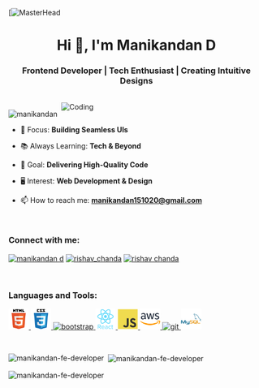 [![MasterHead](https://media.licdn.com/dms/image/D5616AQFeXD62E2lHPA/profile-displaybackgroundimage-shrink_200_800/0/1691575953748?e=2147483647&v=beta&t=KacE7cZD6-p6RKjWdXdbcDsrOqoP40hULUvPd-e19mA)
<h1 align="center">Hi 👋, I'm Manikandan D</h1>
<h3 align="center">Frontend Developer | Tech Enthusiast | Creating Intuitive Designs</h3>
<br/>

<img align="right" alt="Coding" width="400" src="https://user-images.githubusercontent.com/69011963/137184767-79a13ec7-1bb3-4341-a6da-3a149c9c159a.gif">

<p align="left"> <img src="https://komarev.com/ghpvc/?username=manikandan-fe-developer&label=Profile%20views&color=0e75b6&style=flat" alt="manikandan" /> </p>


- 🎯 Focus: **Building Seamless UIs**

- 📚 Always Learning: **Tech & Beyond**
  
- 🚀 Goal: **Delivering High-Quality Code**

- 🖥️ Interest: **Web Development & Design**

- 📫 How to reach me: **manikandan151020@gmail.com**
<br/>

<h3 align="left">Connect with me:</h3>
<p align="left">
<a href="https://www.linkedin.com/in/manikandanfrontenddeveloper" target="blank"><img align="center" src="https://raw.githubusercontent.com/rahuldkjain/github-profile-readme-generator/master/src/images/icons/Social/linked-in-alt.svg" alt="manikandan d" height="30" width="40" style="margin-right: "15px";"/></a>
<a href="https://www.instagram.com/beginner_codes1" target="blank"><img align="center" src="https://raw.githubusercontent.com/rahuldkjain/github-profile-readme-generator/master/src/images/icons/Social/instagram.svg" alt="rishav_chanda" height="30" width="40" /></a>
<a href="https://www.youtube.com/@beginnercodes" target="blank"><img align="center" src="https://raw.githubusercontent.com/rahuldkjain/github-profile-readme-generator/master/src/images/icons/Social/youtube.svg" alt="rishav chanda" height="30" width="40" /></a>
</p>
<br/>

<h3 align="left">Languages and Tools:</h3>
<p align="left"> 
  <a href="https://www.w3schools.com/html/" target="_blank" rel="noreferrer"> 
    <img src="https://raw.githubusercontent.com/devicons/devicon/master/icons/html5/html5-original-wordmark.svg" alt="html5" width="40" height="40"/> 
  </a> 
  <a href="https://www.w3schools.com/css/" target="_blank" rel="noreferrer"> 
    <img src="https://raw.githubusercontent.com/devicons/devicon/master/icons/css3/css3-original-wordmark.svg" alt="css3" width="40" height="40"/> 
  </a> 
  <a href="https://getbootstrap.com" target="_blank" rel="noreferrer"> 
    <img src="https://encrypted-tbn0.gstatic.com/images?q=tbn:ANd9GcSY4nVjNclsU21J8Cr_I2w0V1zywQMCWqWDelFeAM_zNlNoP-E6Z3S-MRSqjYvv292f9PQ&usqp=CAU" alt="bootstrap" width="40" height="40"/> 
  </a> 
  <a href="https://reactjs.org/" target="_blank" rel="noreferrer"> 
    <img src="https://raw.githubusercontent.com/devicons/devicon/master/icons/react/react-original-wordmark.svg" alt="react" width="40" height="40"/> 
  </a> 
  <a href="https://developer.mozilla.org/en-US/docs/Web/JavaScript" target="_blank" rel="noreferrer"> 
    <img src="https://raw.githubusercontent.com/devicons/devicon/master/icons/javascript/javascript-original.svg" alt="javascript" width="40" height="40"/> 
  </a> 
  <a href="https://aws.amazon.com" target="_blank" rel="noreferrer"> 
    <img src="https://raw.githubusercontent.com/devicons/devicon/master/icons/amazonwebservices/amazonwebservices-original-wordmark.svg" alt="aws" width="40" height="40"/>     </a> 
  <a href="https://git-scm.com/" target="_blank" rel="noreferrer"> 
    <img src="https://www.vectorlogo.zone/logos/git-scm/git-scm-icon.svg" alt="git" width="40" height="40"/> 
  </a> 
  <a href="https://www.mysql.com/" target="_blank" rel="noreferrer"> 
    <img src="https://raw.githubusercontent.com/devicons/devicon/master/icons/mysql/mysql-original-wordmark.svg" alt="mysql" width="40" height="40"/> 
  </a> 
</p>
<br/>

<p>
  <img align="left" src="https://github-readme-stats.vercel.app/api/top-langs?username=manikandan-fe-developer&show_icons=true&locale=en&layout=compact" alt="manikandan-fe-developer" />
</p>

<p>&nbsp;
  <img align="center" src="https://github-readme-stats.vercel.app/api?username=manikandan-fe-developer&show_icons=true&locale=en" alt="manikandan-fe-developer" />
</p>

<p>
  <img align="center" src="https://github-readme-streak-stats.herokuapp.com/?user=manikandan-fe-developer&" alt="manikandan-fe-developer" />
</p>
